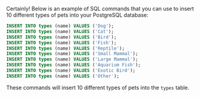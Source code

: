 Certainly! Below is an example of SQL commands that you can use to insert 10 different types of pets into your PostgreSQL database:

```sql
INSERT INTO types (name) VALUES ('Dog');
INSERT INTO types (name) VALUES ('Cat');
INSERT INTO types (name) VALUES ('Bird');
INSERT INTO types (name) VALUES ('Fish');
INSERT INTO types (name) VALUES ('Reptile');
INSERT INTO types (name) VALUES ('Small Mammal');
INSERT INTO types (name) VALUES ('Large Mammal');
INSERT INTO types (name) VALUES ('Aquarium Fish');
INSERT INTO types (name) VALUES ('Exotic Bird');
INSERT INTO types (name) VALUES ('Other');
```

These commands will insert 10 different types of pets into the `types` table.
